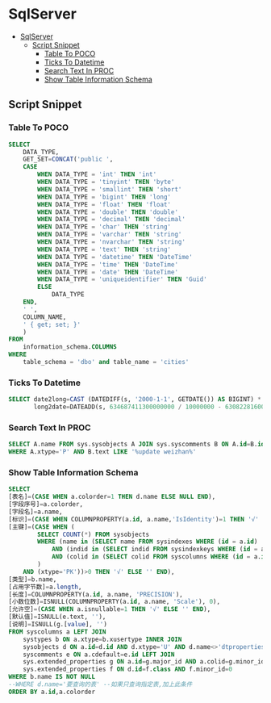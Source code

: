 # SqlServer

- [SqlServer](#sqlserver)
  - [Script Snippet](#script-snippet)
    - [Table To POCO](#table-to-poco)
    - [Ticks To Datetime](#ticks-to-datetime)
    - [Search Text In PROC](#search-text-in-proc)
    - [Show Table Information Schema](#show-table-information-schema)

## Script Snippet

### Table To POCO

```SQL
SELECT
    DATA_TYPE,
    GET_SET=CONCAT('public ',
    CASE
        WHEN DATA_TYPE = 'int' THEN 'int'
        WHEN DATA_TYPE = 'tinyint' THEN 'byte'
        WHEN DATA_TYPE = 'smallint' THEN 'short'
        WHEN DATA_TYPE = 'bigint' THEN 'long'
        WHEN DATA_TYPE = 'float' THEN 'float'
        WHEN DATA_TYPE = 'double' THEN 'double'
        WHEN DATA_TYPE = 'decimal' THEN 'decimal'
        WHEN DATA_TYPE = 'char' THEN 'string'
        WHEN DATA_TYPE = 'varchar' THEN 'string'
        WHEN DATA_TYPE = 'nvarchar' THEN 'string'
        WHEN DATA_TYPE = 'text' THEN 'string'
        WHEN DATA_TYPE = 'datetime' THEN 'DateTime'
        WHEN DATA_TYPE = 'time' THEN 'DateTime'
        WHEN DATA_TYPE = 'date' THEN 'DateTime'
        WHEN DATA_TYPE = 'uniqueidentifier' THEN 'Guid'
        ELSE
            DATA_TYPE
    END,
    ' ',
    COLUMN_NAME,
    ' { get; set; }'
    )
FROM
    information_schema.COLUMNS
WHERE
    table_schema = 'dbo' and table_name = 'cities'
```

### Ticks To Datetime

```SQL
SELECT date2long=CAST (DATEDIFF(s, '2000-1-1', GETDATE()) AS BIGINT) * 10000000 + 630822816000000000,
       long2date=DATEADD(s, 634687411300000000 / 10000000 - 630822816000000000 / 10000000, '2000-1-1')
```

### Search Text In PROC

```SQL
SELECT A.name FROM sys.sysobjects A JOIN sys.syscomments B ON A.id=B.id
WHERE A.xtype='P' AND B.text LIKE '%update weizhan%'
```

### Show Table Information Schema

```SQL
SELECT
[表名]=(CASE WHEN a.colorder=1 THEN d.name ELSE NULL END),
[字段序号]=a.colorder,
[字段名]=a.name,
[标识]=(CASE WHEN COLUMNPROPERTY(a.id, a.name,'IsIdentity')=1 THEN '√' ELSE '' END), 
[主键]=(CASE WHEN (
        SELECT COUNT(*) FROM sysobjects
        WHERE (name in (SELECT name FROM sysindexes WHERE (id = a.id) 
            AND (indid in (SELECT indid FROM sysindexkeys WHERE (id = a.id)
            AND (colid in (SELECT colid FROM syscolumns WHERE (id = a.id) AND (name = a.name))))))
        )
    AND (xtype='PK'))>0 THEN '√' ELSE '' END),
[类型]=b.name,
[占用字节数]=a.length,
[长度]=COLUMNPROPERTY(a.id, a.name, 'PRECISION'),
[小数位数]=ISNULL(COLUMNPROPERTY(a.id, a.name, 'Scale'), 0),
[允许空]=(CASE WHEN a.isnullable=1 THEN '√' ELSE '' END),
[默认值]=ISNULL(e.text, ''),
[说明]=ISNULL(g.[value], '')
FROM syscolumns a LEFT JOIN
    systypes b ON a.xtype=b.xusertype INNER JOIN
    sysobjects d ON a.id=d.id AND d.xtype='U' AND d.name<>'dtproperties' LEFT JOIN
    syscomments e ON a.cdefault=e.id LEFT JOIN
    sys.extended_properties g ON a.id=g.major_id AND a.colid=g.minor_id LEFT JOIN
    sys.extended_properties f ON d.id=f.class AND f.minor_id=0
WHERE b.name IS NOT NULL
--WHERE d.name='要查询的表' --如果只查询指定表,加上此条件
ORDER BY a.id,a.colorder
```
